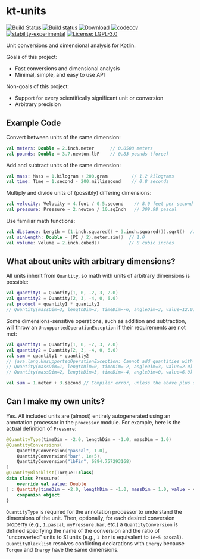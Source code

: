 # kt-units

[![Build Status](https://travis-ci.org/Octogonapus/kt-units.svg?branch=master)](https://travis-ci.org/Octogonapus/kt-units)
[![Build status](https://ci.appveyor.com/api/projects/status/ejcuomseklhxej3y?svg=true)](https://ci.appveyor.com/project/Octogonapus/kt-units)
[![Download](https://api.bintray.com/packages/octogonapus/maven-artifacts/kt-units/images/download.svg) ](https://bintray.com/octogonapus/maven-artifacts/kt-units/_latestVersion)
[![codecov](https://codecov.io/gh/Octogonapus/kt-units/branch/develop/graph/badge.svg)](https://codecov.io/gh/Octogonapus/kt-units)
[![stability-experimental](https://img.shields.io/badge/stability-experimental-orange.svg)](https://github.com/emersion/stability-badges#experimental)
[![License: LGPL-3.0](https://img.shields.io/github/license/Octogonapus/kt-units.svg)](https://img.shields.io/github/license/Octogonapus/kt-units.svg)

Unit conversions and dimensional analysis for Kotlin.

Goals of this project:
 - Fast conversions and dimensional analysis
 - Minimal, simple, and easy to use API

Non-goals of this project:
 - Support for every scientifically significant unit or conversion
 - Arbitrary precision

## Example Code

Convert between units of the same dimension:
```kotlin
val meters: Double = 2.inch.meter      // 0.0508 meters
val pounds: Double = 3.7.newton.lbF    // 0.83 pounds (force)
```

Add and subtract units of the same dimension:
```kotlin
val mass: Mass = 1.kilogram + 200.gram         // 1.2 kilograms
val time: Time = 1.second - 200.millisecond    // 0.8 seconds
```

Multiply and divide units of (possibly) differing dimensions:
```kotlin
val velocity: Velocity = 4.foot / 0.5.second    // 8.0 feet per second
val pressure: Pressure = 2.newton / 10.sqInch   // 309.98 pascal
```

Use familiar math functions:
```kotlin
val distance: Length = (1.inch.squared() + 3.inch.squared()).sqrt()  // 3.16 inches
val sinLength: Double = (PI / 2).meter.sin()  // 1.0
val volume: Volume = 2.inch.cubed()           // 8 cubic inches
```

## What about units with arbitrary dimensions?

All units inherit from `Quantity`, so math with units of arbitrary dimensions is possible:
```kotlin
val quantity1 = Quantity(1, 0, -2, 3, 2.0)
val quantity2 = Quantity(2, 3, -4, 0, 6.0)
val product = quantity1 * quantity2
// Quantity(massDim=3, lengthDim=3, timeDim=-6, angleDim=3, value=12.0)
```

Some dimensions-sensitive operations, such as addition and subtraction, will throw an
`UnsupportedOperationException` if their requirements are not met:
```kotlin
val quantity1 = Quantity(1, 0, -2, 3, 2.0)
val quantity2 = Quantity(2, 3, -4, 0, 6.0)
val sum = quantity1 + quantity2
// java.lang.UnsupportedOperationException: Cannot add quantities with unequal dimensions:
// Quantity(massDim=1, lengthDim=0, timeDim=-2, angleDim=3, value=2.0)
// Quantity(massDim=2, lengthDim=3, timeDim=-4, angleDim=0, value=6.0)

val sum = 1.meter + 3.second // Compiler error, unless the above plus operator is imported
```

## Can I make my own units?

Yes. All included units are (almost) entirely autogenerated using an annotation processor in the
`processor` module. For example, here is the actual definition of `Pressure`:
```kotlin
@QuantityType(timeDim = -2.0, lengthDim = -1.0, massDim = 1.0)
@QuantityConversions(
    QuantityConversion("pascal", 1.0),
    QuantityConversion("bar", 1e+5),
    QuantityConversion("lbFin", 6894.757293168)
)
@QuantityBlacklist(Torque::class)
data class Pressure(
    override val value: Double
) : Quantity(timeDim = -2.0, lengthDim = -1.0, massDim = 1.0, value = value) {
    companion object
}
```

`QuantityType` is required for the annotation processor to understand the dimensions of the unit.
Then, optionally, for each desired conversion property (e.g., `1.pascal`, `myPressure.bar`, etc.)
a `QuantityConversion` is defined specifying the name of the conversion and the ratio of
"unconverted" units to SI units (e.g., `1 bar` is equivalent to `1e+5 pascal`). `QuantityBlacklist`
resolves conflicting declarations with `Energy` because `Torque` and `Energy` have the same
dimensions.
